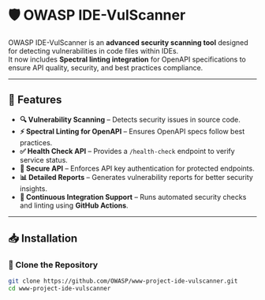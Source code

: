 # 🛡️ OWASP IDE-VulScanner

OWASP IDE-VulScanner is an **advanced security scanning tool** designed for detecting vulnerabilities in code files within IDEs.  
It now includes **Spectral linting integration** for OpenAPI specifications to ensure API quality, security, and best practices compliance.

---

## 🚀 Features

- **🔍 Vulnerability Scanning** – Detects security issues in source code.
- **⚡ Spectral Linting for OpenAPI** – Ensures OpenAPI specs follow best practices.
- **✅ Health Check API** – Provides a `/health-check` endpoint to verify service status.
- **🔐 Secure API** – Enforces API key authentication for protected endpoints.
- **📊 Detailed Reports** – Generates vulnerability reports for better security insights.
- **🔄 Continuous Integration Support** – Runs automated security checks and linting using **GitHub Actions**.

---

## 📥 Installation

### **🔹 Clone the Repository**
```sh
git clone https://github.com/OWASP/www-project-ide-vulscanner.git
cd www-project-ide-vulscanner
